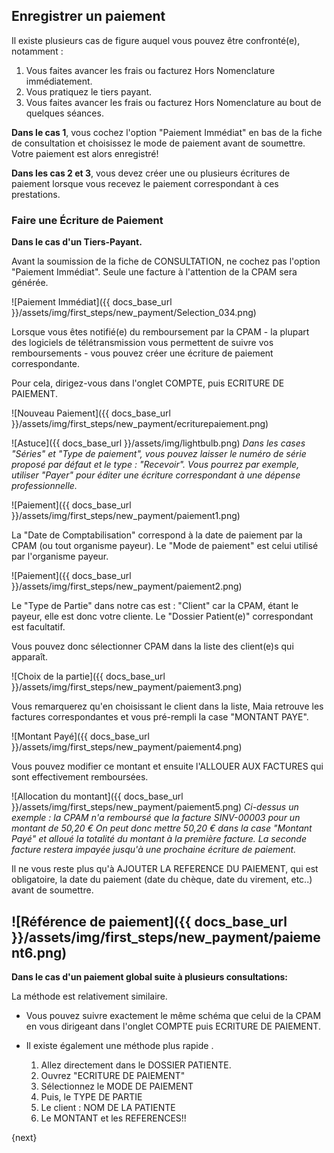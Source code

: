 ## Enregistrer un paiement

Il existe plusieurs cas de figure auquel vous pouvez être confronté(e), notamment :

1. Vous faites avancer les frais ou facturez Hors Nomenclature immédiatement.
2. Vous pratiquez le tiers payant.
3. Vous faites avancer les frais ou facturez Hors Nomenclature au bout de quelques séances.

**Dans le cas 1**, vous cochez l'option "Paiement Immédiat" en bas de la fiche de consultation et choisissez le mode de paiement avant de soumettre. Votre paiement est alors enregistré!

**Dans les cas 2 et 3**, vous devez créer une ou plusieurs écritures de paiement lorsque vous recevez le paiement correspondant à ces prestations.


### Faire une Écriture de Paiement

**Dans le cas d'un Tiers-Payant.**

Avant la soumission de la fiche de CONSULTATION, ne cochez pas l'option "Paiement Immédiat".
Seule une facture à l'attention de la CPAM sera générée.

![Paiement Immédiat]({{ docs_base_url }}/assets/img/first_steps/new_payment/Selection_034.png)


Lorsque vous êtes notifié(e) du remboursement par la CPAM - la plupart des logiciels de télétransmission vous permettent de suivre vos remboursements - vous pouvez créer une écriture de paiement correspondante.

Pour cela, dirigez-vous dans l'onglet COMPTE, puis ECRITURE DE PAIEMENT.

![Nouveau Paiement]({{ docs_base_url }}/assets/img/first_steps/new_payment/ecriturepaiement.png)


![Astuce]({{ docs_base_url }}/assets/img/lightbulb.png)
*Dans les cases "Séries" et "Type de paiement", vous pouvez laisser le numéro de série proposé par défaut et le type : "Recevoir". Vous pourrez par exemple, utiliser "Payer" pour éditer une écriture correspondant à une dépense professionnelle.*
<br>

![Paiement]({{ docs_base_url }}/assets/img/first_steps/new_payment/paiement1.png)

La "Date de Comptabilisation" correspond à la date de paiement par la CPAM (ou tout organisme payeur).
Le "Mode de paiement" est celui utilisé par l'organisme payeur.

![Paiement]({{ docs_base_url }}/assets/img/first_steps/new_payment/paiement2.png)

Le "Type de Partie" dans notre cas est : "Client" car la CPAM, étant le payeur, elle est donc votre cliente.
Le "Dossier Patient(e)" correspondant est facultatif.

Vous pouvez donc sélectionner CPAM dans la liste des client(e)s qui apparaît.

![Choix de la partie]({{ docs_base_url }}/assets/img/first_steps/new_payment/paiement3.png)

Vous remarquerez qu'en choisissant le client dans la liste, Maia retrouve les factures correspondantes et vous pré-rempli la case "MONTANT PAYE".

![Montant Payé]({{ docs_base_url }}/assets/img/first_steps/new_payment/paiement4.png)

Vous pouvez modifier ce montant et ensuite l'ALLOUER AUX FACTURES qui sont effectivement remboursées.

![Allocation du montant]({{ docs_base_url }}/assets/img/first_steps/new_payment/paiement5.png)
*Ci-dessus un exemple : la CPAM n'a remboursé que la facture SINV-00003 pour un montant de 50,20 €
On peut donc mettre 50,20 € dans la case "Montant Payé" et alloué la totalité du montant à la première facture.
La seconde facture restera impayée jusqu'à une prochaine écriture de paiement.*
<br>

Il ne vous reste plus qu'à AJOUTER LA REFERENCE DU PAIEMENT, qui est obligatoire, la date du paiement (date du chèque, date du virement, etc..) avant de soumettre.

![Référence de paiement]({{ docs_base_url }}/assets/img/first_steps/new_payment/paiement6.png)
<br>
---
**Dans le cas d'un paiement global suite à plusieurs consultations:**

La méthode est relativement similaire.

- Vous pouvez suivre exactement le même schéma que celui de la CPAM en vous dirigeant dans l'onglet COMPTE puis ECRITURE DE PAIEMENT.

- Il existe également une méthode plus rapide .
  1. Allez directement dans le DOSSIER PATIENTE.
  2. Ouvrez "ECRITURE DE PAIEMENT"
  3. Sélectionnez le MODE DE PAIEMENT
  4. Puis, le TYPE DE PARTIE
  5. Le client : NOM DE LA PATIENTE
  6. Le MONTANT et les REFERENCES!!

{next}
